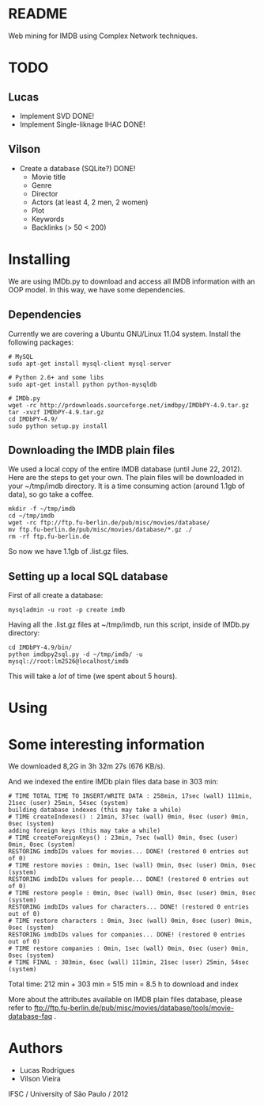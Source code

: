# README

Web mining for IMDB using Complex Network techniques.

# TODO

## Lucas

* Implement SVD DONE!
* Implement Single-liknage IHAC DONE!

## Vilson

* Create a database (SQLite?) DONE!
    * Movie title
    * Genre
    * Director
    * Actors (at least 4, 2 men, 2 women)
    * Plot
    * Keywords
    * Backlinks (> 50 < 200)

# Installing

We are using IMDb.py to download and access all IMDB information
with an OOP model. In this way, we have some dependencies.

## Dependencies

Currently we are covering a Ubuntu GNU/Linux 11.04 system. Install
the following packages:

    # MySQL
    sudo apt-get install mysql-client mysql-server

    # Python 2.6+ and some libs
    sudo apt-get install python python-mysqldb

    # IMDb.py
    wget -rc http://prdownloads.sourceforge.net/imdbpy/IMDbPY-4.9.tar.gz
    tar -xvzf IMDbPY-4.9.tar.gz
    cd IMDbPY-4.9/
    sudo python setup.py install

## Downloading the IMDB plain files

We used a local copy of the entire IMDB database (until June 22,
2012). Here are the steps to get your own. The plain files will be
downloaded in your ~/tmp/imdb directory. It is a time consuming
action (around 1.1gb of data), so go take a coffee.

    mkdir -f ~/tmp/imdb
    cd ~/tmp/imdb
    wget -rc ftp://ftp.fu-berlin.de/pub/misc/movies/database/
    mv ftp.fu-berlin.de/pub/misc/movies/database/*.gz ./
    rm -rf ftp.fu-berlin.de

So now we have 1.1gb of .list.gz files.

## Setting up a local SQL database

First of all create a database:

    mysqladmin -u root -p create imdb

Having all the .list.gz files at ~/tmp/imdb, run this script, inside of
IMDb.py directory:

    cd IMDbPY-4.9/bin/
    python imdbpy2sql.py -d ~/tmp/imdb/ -u mysql://root:lm2526@localhost/imdb

This will take a *lot* of time (we spent about 5 hours).

# Using

# Some interesting information

We downloaded 8,2G in 3h 32m 27s (676 KB/s).

And we indexed the entire IMDb plain files data base in 303 min:

    # TIME TOTAL TIME TO INSERT/WRITE DATA : 258min, 17sec (wall) 111min, 21sec (user) 25min, 54sec (system)
    building database indexes (this may take a while)
    # TIME createIndexes() : 21min, 37sec (wall) 0min, 0sec (user) 0min, 0sec (system)
    adding foreign keys (this may take a while)
    # TIME createForeignKeys() : 23min, 7sec (wall) 0min, 0sec (user) 0min, 0sec (system)
    RESTORING imdbIDs values for movies... DONE! (restored 0 entries out of 0)
    # TIME restore movies : 0min, 1sec (wall) 0min, 0sec (user) 0min, 0sec (system)
    RESTORING imdbIDs values for people... DONE! (restored 0 entries out of 0)
    # TIME restore people : 0min, 0sec (wall) 0min, 0sec (user) 0min, 0sec (system)
    RESTORING imdbIDs values for characters... DONE! (restored 0 entries out of 0)
    # TIME restore characters : 0min, 3sec (wall) 0min, 0sec (user) 0min, 0sec (system)
    RESTORING imdbIDs values for companies... DONE! (restored 0 entries out of 0)
    # TIME restore companies : 0min, 1sec (wall) 0min, 0sec (user) 0min, 0sec (system)
    # TIME FINAL : 303min, 6sec (wall) 111min, 21sec (user) 25min, 54sec (system)

Total time: 212 min + 303 min = 515 min = 8.5 h to download and index

More about the attributes available on IMDB plain files database,
please refer to
ftp://ftp.fu-berlin.de/pub/misc/movies/database/tools/movie-database-faq .

# Authors

* Lucas Rodrigues
* Vilson Vieira

IFSC / University of São Paulo / 2012